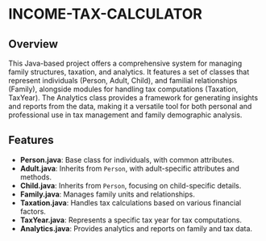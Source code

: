 # INCOME-TAX-CALCULATOR

## Overview
This Java-based project offers a comprehensive system for managing family structures, taxation, and analytics. It features a set of classes that represent individuals (Person, Adult, Child), and familial relationships (Family), alongside modules for handling tax computations (Taxation, TaxYear). The Analytics class provides a framework for generating insights and reports from the data, making it a versatile tool for both personal and professional use in tax management and family demographic analysis.

## Features
- **Person.java**: Base class for individuals, with common attributes.
- **Adult.java**: Inherits from `Person`, with adult-specific attributes and methods.
- **Child.java**: Inherits from `Person`, focusing on child-specific details.
- **Family.java**: Manages family units and relationships.
- **Taxation.java**: Handles tax calculations based on various financial factors.
- **TaxYear.java**: Represents a specific tax year for tax computations.
- **Analytics.java**: Provides analytics and reports on family and tax data.

